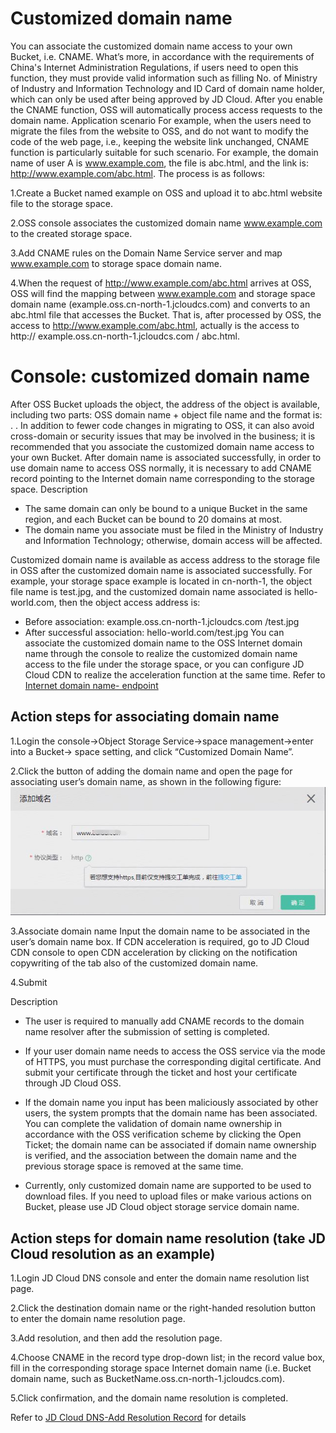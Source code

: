 # Customized domain name

You can associate the customized domain name access to your own Bucket, i.e. CNAME. What’s more, in accordance with the requirements of China's Internet Administration Regulations, if users need to open this function, they must provide valid information such as filling No. of Ministry of Industry and Information Technology and ID Card of domain name holder, which can only be used after being approved by JD Cloud. After you enable the CNAME function, OSS will automatically process access requests to the domain name. 
Application scenario
For example, when the users need to migrate the files from the website to OSS, and do not want to modify the code of the web page, i.e., keeping the website link unchanged, CNAME function is particularly suitable for such scenario.
For example, the domain name of user A is www.example.com, the file is abc.html, and the link is: http://www.example.com/abc.html.
The process is as follows:

 1.Create a Bucket named example on OSS and upload it to abc.html website file to the storage space.
 
 2.OSS console associates the customized domain name www.example.com to the created storage space.
 
 3.Add CNAME rules on the Domain Name Service server and map www.example.com to storage space domain name.
 
 4.When the request of http://www.example.com/abc.html arrives at OSS, OSS will find the mapping between www.example.com and storage space domain name (example.oss.cn-north-1.jcloudcs.com) and converts to an abc.html file that accesses the Bucket. That is, after processed by OSS, the access to http://www.example.com/abc.html, actually is the access to http:// example.oss.cn-north-1.jcloudcs.com / abc.html.
# Console: customized domain name 
After OSS Bucket uploads the object, the address of the object is available, including two parts: OSS domain name + object file name and the format is: <BucketName>. <Endpoint>. In addition to fewer code changes in migrating to OSS, it can also avoid cross-domain or security issues that may be involved in the business; it is recommended that you associate the customized domain name access to your own Bucket. After domain name is associated successfully, in order to use domain name to access OSS normally, it is necessary to add CNAME record pointing to the Internet domain name corresponding to the storage space.
 Description
* The same domain can only be bound to a unique Bucket in the same region, and each Bucket can be bound to 20 domains at most.
* The domain name you associate must be filed in the Ministry of Industry and Information Technology; otherwise, domain access will be affected.

Customized domain name is available as access address to the storage file in OSS after the customized domain name is associated successfully. For example, your storage space example is located in cn-north-1, the object file name is test.jpg, and the customized domain name associated is hello-world.com, then the object access address is:

*  Before association: example.oss.cn-north-1.jcloudcs.com /test.jpg
*  After successful association: hello-world.com/test.jpg
  You can associate the customized domain name to the OSS Internet domain name through the console to realize the customized domain name access to the file under the storage space, or you can configure JD Cloud CDN to realize the acceleration function at the same time. Refer to [Internet domain name- endpoint ](../../API-Reference-S3-Compatible/Regions-And-Endpoints.md)

## Action steps for associating domain name
1.Login the console->Object Storage Service->space management->enter into a Bucket-> space setting, and click “Customized Domain Name”.

2.Click the button of adding the domain name and open the page for associating user’s domain name, as shown in the following figure:
![图片](https://github.com/jdcloudcom/cn/blob/edit/image/Object-Storage-Service/TimLine%E5%9B%BE%E7%89%8720180731191346.jpg)
 
3.Associate domain name
    Input the domain name to be associated in the user’s domain name box.
    If CDN acceleration is required, go to JD Cloud CDN console to open CDN acceleration by clicking on the notification copywriting of the tab also of the customized domain name.

4.Submit

Description

* The user is required to manually add CNAME records to the domain name resolver after the submission of setting is completed.

* If your user domain name needs to access the OSS service via the mode of HTTPS, you must purchase the corresponding digital certificate. And submit your certificate through the ticket and host your certificate through JD Cloud OSS.

* If the domain name you input has been maliciously associated by other users, the system prompts that the domain name has been associated. You can complete the validation of domain name ownership in accordance with the OSS verification scheme by clicking the Open Ticket; the domain name can be associated if domain name ownership is verified, and the association between the domain name and the previous storage space is removed at the same time.

* Currently, only customized domain name are supported to be used to download files. If you need to upload files or make various actions on Bucket, please use JD Cloud object storage service domain name.

## Action steps for domain name resolution (take JD Cloud resolution as an example)
1.Login JD Cloud DNS console and enter the domain name resolution list page.

2.Click the destination domain name or the right-handed resolution button to enter the domain name resolution page.

3.Add resolution, and then add the resolution page.

4.Choose CNAME in the record type drop-down list; in the record value box, fill in the corresponding storage space Internet domain name (i.e. Bucket domain name, such as BucketName.oss.cn-north-1.jcloudcs.com).

5.Click confirmation, and the domain name resolution is completed.

Refer to [JD Cloud DNS-Add Resolution Record](../../../../Domain-Name-and-Website/JD-Cloud-DNS/Introduction/What-Is-DNS.md) for details

